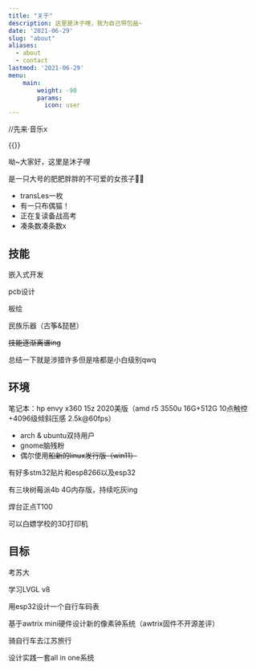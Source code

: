 ```yaml
---
title: "关于"
description: 这里是沐子哩，我为自己带包盐~
date: '2021-06-29'
slug: "about"
aliases:
  - about
  - contact
lastmod: '2021-06-29'
menu:
    main: 
        weight: -90
        params:
          icon: user
---
```


//先来·音乐x

{{<music server="netease" type="song" id="1831396978" >}}

呦~大家好，这里是沐子哩

是一只大号的肥肥胖胖的不可爱的女孩子🏳️‍⚧️

 - transLes一枚
 - 有一只布偶猫！
 - 正在复读备战高考
 - 凑条数凑条数x

## 技能

嵌入式开发

pcb设计

板绘

民族乐器（古筝&琵琶）

~~技能逐渐离谱ing~~

总结一下就是涉猎许多但是啥都是小白级别qwq

## 环境

笔记本：hp envy x360 15z 2020美版（amd r5 3550u 16G+512G 10点触控+4096级倾斜压感 2.5k@60fps）
 - arch &  ubuntu双持用户
 - gnome脑残粉
 - 偶尔使用~~船新的linux发行版（win11）~~

有好多stm32贴片和esp8266以及esp32

有三块树莓派4b 4G内存版，持续吃灰ing

焊台正点T100

可以白嫖学校的3D打印机

## 目标

考苏大

学习LVGL v8

用esp32设计一个自行车码表

基于awtrix mini硬件设计新的像素钟系统（awtrix固件不开源差评）

骑自行车去江苏旅行

设计实践一套all in one系统